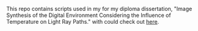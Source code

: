 This repo contains scripts used in my for my diploma dissertation, "Image Synthesis of the Digital Environment Considering the Influence of Temperature on Light Ray Paths." with could check out [here](https://github.com/ReasonPsycho/UnrealEngineSkyAtmosphere-Mirage).

